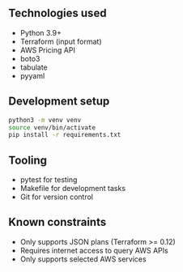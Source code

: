 ## Technologies used
- Python 3.9+
- Terraform (input format)
- AWS Pricing API
- boto3
- tabulate
- pyyaml

## Development setup
```bash
python3 -m venv venv
source venv/bin/activate
pip install -r requirements.txt
```

## Tooling
- pytest for testing
- Makefile for development tasks
- Git for version control

## Known constraints
- Only supports JSON plans (Terraform >= 0.12)
- Requires internet access to query AWS APIs
- Only supports selected AWS services